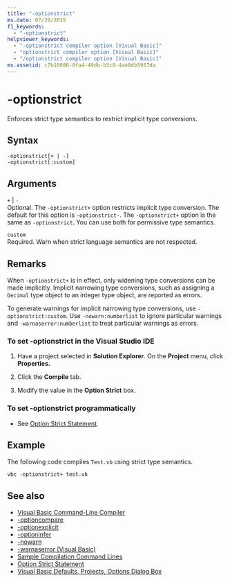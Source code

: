 ```yaml
---
title: "-optionstrict"
ms.date: 07/20/2015
f1_keywords: 
  - "-optionstrict"
helpviewer_keywords: 
  - "-optionstrict compiler option [Visual Basic]"
  - "optionstrict compiler option [Visual Basic]"
  - "/optionstrict compiler option [Visual Basic]"
ms.assetid: c7b10086-0fa4-49db-b3c8-4ae0db5957da
---
```

# -optionstrict
Enforces strict type semantics to restrict implicit type conversions.  
  
## Syntax  
  
```  
-optionstrict[+ | -]  
-optionstrict[:custom]  
```  
  
## Arguments  
 `+` &#124; `-`  
 Optional. The `-optionstrict+` option restricts implicit type conversion. The default for this option is `-optionstrict-`. The `-optionstrict+` option is the same as `-optionstrict`. You can use both for permissive type semantics.  
  
 `custom`  
 Required. Warn when strict language semantics are not respected.  
  
## Remarks  
 When `-optionstrict+` is in effect, only widening type conversions can be made implicitly. Implicit narrowing type conversions, such as assigning a `Decimal` type object to an integer type object, are reported as errors.  
  
 To generate warnings for implicit narrowing type conversions, use `-optionstrict:custom`. Use `-nowarn:numberlist` to ignore particular warnings and `-warnaserror:numberlist` to treat particular warnings as errors.  
  
### To set -optionstrict in the Visual Studio IDE  
  
1.  Have a project selected in **Solution Explorer**. On the **Project** menu, click **Properties.**   
  
2.  Click the **Compile** tab.  
  
3.  Modify the value in the **Option Strict** box.  
  
### To set -optionstrict programmatically  
  
-   See [Option Strict Statement](../../../visual-basic/language-reference/statements/option-strict-statement.md).  
  
## Example  
 The following code compiles `Test.vb` using strict type semantics.  
  
```console
vbc -optionstrict+ test.vb  
```  
  
## See also
- [Visual Basic Command-Line Compiler](../../../visual-basic/reference/command-line-compiler/index.md)
- [-optioncompare](../../../visual-basic/reference/command-line-compiler/optioncompare.md)
- [-optionexplicit](../../../visual-basic/reference/command-line-compiler/optionexplicit.md)
- [-optioninfer](../../../visual-basic/reference/command-line-compiler/optioninfer.md)
- [-nowarn](../../../visual-basic/reference/command-line-compiler/nowarn.md)
- [-warnaserror (Visual Basic)](../../../visual-basic/reference/command-line-compiler/warnaserror.md)
- [Sample Compilation Command Lines](../../../visual-basic/reference/command-line-compiler/sample-compilation-command-lines.md)
- [Option Strict Statement](../../../visual-basic/language-reference/statements/option-strict-statement.md)
- [Visual Basic Defaults, Projects, Options Dialog Box](/visualstudio/ide/reference/visual-basic-defaults-projects-options-dialog-box)
